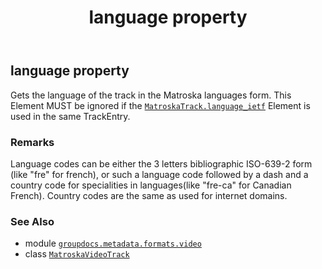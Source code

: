 ﻿---
title: language property
second_title: GroupDocs.Metadata for Python via .NET API References
description: 
type: docs
url: /python-net/groupdocs.metadata.formats.video/matroskavideotrack/language/
is_root: false
weight: 220
---

## language property


Gets the language of the track in the Matroska languages form.
This Element MUST be ignored if the [`MatroskaTrack.language_ietf`](/metadata/python-net/groupdocs.metadata.formats.video/matroskatrack#language_ietf) Element is used in the same TrackEntry.

### Remarks 


Language codes can be either the 3 letters bibliographic ISO-639-2 form (like "fre" for french),
or such a language code followed by a dash and a country code for specialities in languages(like "fre-ca" for Canadian French). 
Country codes are the same as used for internet domains.

### See Also
* module [`groupdocs.metadata.formats.video`](../../)
* class [`MatroskaVideoTrack`](/metadata/python-net/groupdocs.metadata.formats.video/matroskavideotrack)
